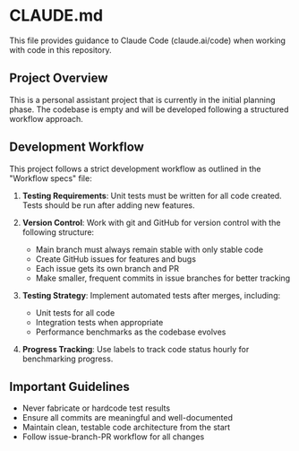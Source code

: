 # CLAUDE.md

This file provides guidance to Claude Code (claude.ai/code) when working with code in this repository.

## Project Overview

This is a personal assistant project that is currently in the initial planning phase. The codebase is empty and will be developed following a structured workflow approach.

## Development Workflow

This project follows a strict development workflow as outlined in the "Workflow specs" file:

1. **Testing Requirements**: Unit tests must be written for all code created. Tests should be run after adding new features.

2. **Version Control**: Work with git and GitHub for version control with the following structure:
   - Main branch must always remain stable with only stable code
   - Create GitHub issues for features and bugs
   - Each issue gets its own branch and PR
   - Make smaller, frequent commits in issue branches for better tracking

3. **Testing Strategy**: Implement automated tests after merges, including:
   - Unit tests for all code
   - Integration tests when appropriate
   - Performance benchmarks as the codebase evolves

4. **Progress Tracking**: Use labels to track code status hourly for benchmarking progress.

## Important Guidelines

- Never fabricate or hardcode test results
- Ensure all commits are meaningful and well-documented
- Maintain clean, testable code architecture from the start
- Follow issue-branch-PR workflow for all changes